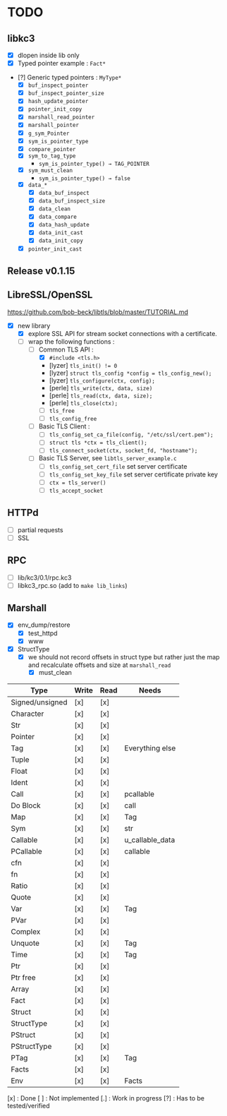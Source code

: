 # TODO

## libkc3

 - [x] dlopen inside lib only
 - [x] Typed pointer example : `Fact*`
 - [?] Generic typed pointers : `MyType*`
   - [x] `buf_inspect_pointer`
   - [x] `buf_inspect_pointer_size`
   - [x] `hash_update_pointer`
   - [x] `pointer_init_copy`
   - [x] `marshall_read_pointer`
   - [x] `marshall_pointer`
   - [x] `g_sym_Pointer`
   - [x] `sym_is_pointer_type`
   - [x] `compare_pointer`
   - [x] `sym_to_tag_type`
     - `sym_is_pointer_type() → TAG_POINTER`
   - [x] `sym_must_clean`
     - `sym_is_pointer_type() → false`
   - [x] `data_*`
     - [x] `data_buf_inspect`
     - [x] `data_buf_inspect_size`
     - [x] `data_clean`
     - [x] `data_compare`
     - [x] `data_hash_update`
     - [x] `data_init_cast`
     - [x] `data_init_copy`
   - [x] `pointer_init_cast`

## Release v0.1.15

## LibreSSL/OpenSSL

<https://github.com/bob-beck/libtls/blob/master/TUTORIAL.md>

 - [x] new library
   - [x] explore SSL API for stream socket connections with a certificate.
   - [ ] wrap the following functions :
     - [ ] Common TLS API :
       - [x] `#include <tls.h>`
       - [lyzer] `tls_init() != 0`
       - [lyzer] `struct tls_config *config = tls_config_new();`
       - [lyzer] `tls_configure(ctx, config);`
       - [perle] `tls_write(ctx, data, size)`
       - [perle] `tls_read(ctx, data, size);`
       - [perle] `tls_close(ctx);`
       - [ ] `tls_free`
       - [ ] `tls_config_free`
     - [ ] Basic TLS Client :
       - [ ] `tls_config_set_ca_file(config, "/etc/ssl/cert.pem");`
       - [ ] `struct tls *ctx = tls_client();`
       - [ ] `tls_connect_socket(ctx, socket_fd, "hostname");`
     - [ ] Basic TLS Server, see `libtls_server_example.c`
       - [ ] `tls_config_set_cert_file` set server certificate
       - [ ] `tls_config_set_key_file` set server certificate private key
       - [ ] `ctx = tls_server()`
       - [ ] `tls_accept_socket`

## HTTPd
 - [ ] partial requests
 - [ ] SSL

## RPC
 - [ ] lib/kc3/0.1/rpc.kc3
 - [ ] libkc3_rpc.so (add to `make lib_links`)

## Marshall

 - [x] env_dump/restore
   - [x] test_httpd
   - [x] www
 - [x] StructType
   - [x] we should not record offsets in struct type but rather just
     the map and recalculate offsets and size at `marshall_read`
     - [x] must_clean

|       Type      | Write  |  Read  |      Needs      |
| --------------- | ------ | ------ | --------------- |
| Signed/unsigned |  [x]   |  [x]   |
| Character       |  [x]   |  [x]   |
| Str             |  [x]   |  [x]   |
| Pointer         |  [x]   |  [x]   |
| Tag             |  [x]   |  [x]   | Everything else |
| Tuple           |  [x]   |  [x]   |
| Float           |  [x]   |  [x]   |
| Ident           |  [x]   |  [x]   |
| Call            |  [x]   |  [x]   | pcallable       |
| Do Block        |  [x]   |  [x]   | call            |
| Map             |  [x]   |  [x]   | Tag             |
| Sym             |  [x]   |  [x]   | str
| Callable        |  [x]   |  [x]   | u_callable_data |
| PCallable       |  [x]   |  [x]   | callable        |
| cfn             |  [x]   |  [x]   |
| fn              |  [x]   |  [x]   |
| Ratio           |  [x]   |  [x]   |
| Quote           |  [x]   |  [x]   |
| Var             |  [x]   |  [x]   | Tag             |
| PVar            |  [x]   |  [x]   |
| Complex         |  [x]   |  [x]   |
| Unquote         |  [x]   |  [x]   | Tag             |
| Time            |  [x]   |  [x]   | Tag             |
| Ptr             |  [x]   |  [x]   |
| Ptr free        |  [x]   |  [x]   |
| Array           |  [x]   |  [x]   |
| Fact            |  [x]   |  [x]   |
| Struct          |  [x]   |  [x]   |
| StructType      |  [x]   |  [x]   |
| PStruct         |  [x]   |  [x]   |
| PStructType     |  [x]   |  [x]   |
| PTag            |  [x]   |  [x]   | Tag             |
| Facts           |  [x]   |  [x]   |
| Env             |  [x]   |  [x]   | Facts           |

[x] : Done
[ ] : Not implemented
[.] : Work in progress
[?] : Has to be tested/verified

